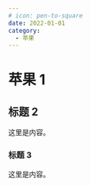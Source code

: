 ```yaml
---
# icon: pen-to-square
date: 2022-01-01
category:
  - 苹果
---
```


# 苹果 1

## 标题 2

这里是内容。

### 标题 3

这里是内容。
